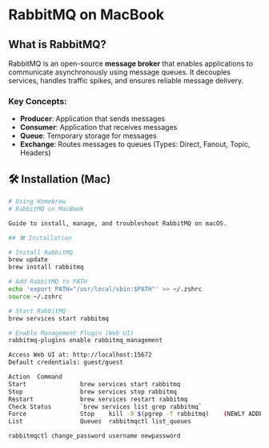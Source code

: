 # RabbitMQ on MacBook

##  What is RabbitMQ?
RabbitMQ is an open-source **message broker** that enables applications to communicate asynchronously using message queues. It decouples services, handles traffic spikes, and ensures reliable message delivery.

### Key Concepts:
- **Producer**: Application that sends messages
- **Consumer**: Application that receives messages  
- **Queue**: Temporary storage for messages
- **Exchange**: Routes messages to queues (Types: Direct, Fanout, Topic, Headers)

## 🛠 Installation (Mac)
```bash
# Using Homebrew
# RabbitMQ on MacBook

Guide to install, manage, and troubleshoot RabbitMQ on macOS.

## 🛠 Installation

# Install RabbitMQ
brew update
brew install rabbitmq

# Add RabbitMQ to PATH
echo 'export PATH="/usr/local/sbin:$PATH"' >> ~/.zshrc
source ~/.zshrc

# Start RabbitMQ
brew services start rabbitmq

# Enable Management Plugin (Web UI)
rabbitmq-plugins enable rabbitmq_management

Access Web UI at: http://localhost:15672
Default credentials: guest/guest

Action	Command
Start	            brew services start rabbitmq
Stop	            brew services stop rabbitmq
Restart	            brew services restart rabbitmq
Check Status	    `brew services list	grep rabbitmq`
Force               Stop	kill -9 $(pgrep -f rabbitmq)	(NEWLY ADDED)
List                Queues	rabbitmqctl list_queues

rabbitmqctl change_password username newpassword
